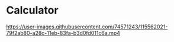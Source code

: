 # Calculator

https://user-images.githubusercontent.com/74571243/115562021-79f2ab80-a28c-11eb-83fa-b3d0fd011c6a.mp4
